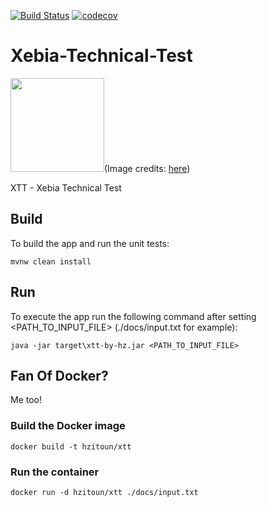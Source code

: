 [![Build Status](https://travis-ci.org/hzitoun/xebia-technical-test.svg?branch=master)](https://travis-ci.org/hzitoun/xebia-technical-test)
[![codecov](https://codecov.io/gh/hzitoun/xebia-technical-test/branch/master/graph/badge.svg)](https://codecov.io/gh/hzitoun/xebia-technical-test)
# Xebia-Technical-Test

 <img src="https://i.ebayimg.com/00/s/NDUwWDQzNw==/z/wzIAAOSwdGFYq24r/$_86.JPG" width="150" height="150"/>(Image credits: <a href="https://i.ebayimg.com/00/s/NDUwWDQzNw==/z/wzIAAOSwdGFYq24r/$_86.JPG">here</a>)

XTT - Xebia Technical Test
## Build 
To build the app and run the unit tests:
 ```console
 mvnw clean install
 ```
## Run
To execute the app run the following command after setting <PATH_TO_INPUT_FILE> (./docs/input.txt for example):
```console
java -jar target\xtt-by-hz.jar <PATH_TO_INPUT_FILE>
```

## Fan Of Docker?
Me too!
### Build the Docker image

```console
docker build -t hzitoun/xtt
```

### Run the container

```console
docker run -d hzitoun/xtt ./docs/input.txt
```

